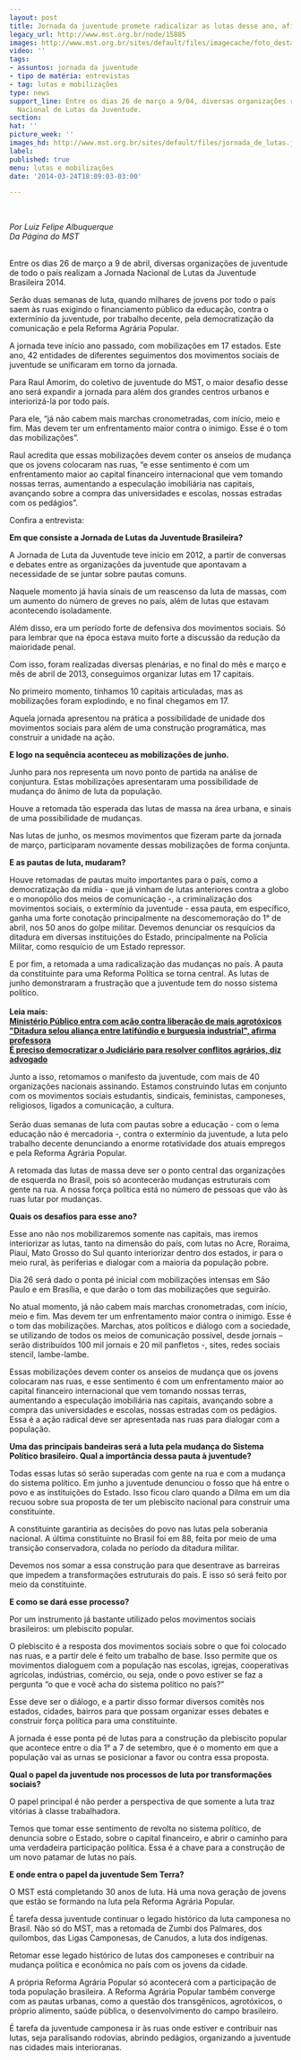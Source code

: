 ```yaml
---
layout: post
title: Jornada da juventude promete radicalizar as lutas desse ano, afirma Raul Amorim
legacy_url: http://www.mst.org.br/node/15885
images: http://www.mst.org.br/sites/default/files/imagecache/foto_destaque/jornada_de_lutas.jpg
video: ''
tags:
- assuntos: jornada da juventude
- tipo de matéria: entrevistas
- tag: lutas e mobilizações
type: news
support_line: Entre os dias 26 de março a 9/04, diversas organizações realizam a Jornada
  Nacional de Lutas da Juventude.
section: 
hat: ''
picture_week: ''
images_hd: http://www.mst.org.br/sites/default/files/jornada_de_lutas.jpg
label: 
published: true
menu: lutas e mobilizações
date: '2014-03-24T18:09:03-03:00'

---
```

<p>&nbsp;</p><p><em>Por Luiz Felipe Albuquerque<br>Da Página do MST</em><br>&nbsp;</p><p>Entre os dias 26 de março a 9 de abril, diversas organizações de juventude de todo o país realizam a Jornada Nacional de Lutas da Juventude Brasileira 2014.</p><p>Serão duas semanas de luta, quando milhares de jovens por todo o país saem às ruas exigindo o financiamento público da educação, contra o extermínio da juventude, por trabalho decente, pela democratização da comunicação e pela Reforma Agrária Popular.</p><p>A jornada teve início ano passado, com mobilizações em 17 estados. Este ano, 42 entidades de diferentes seguimentos dos movimentos sociais de juventude se unificaram em torno da jornada.</p><p>Para Raul Amorim, do coletivo de juventude do MST, o maior desafio desse ano será expandir a jornada para além dos grandes centros urbanos e interiorizá-la por todo país.&nbsp;</p><p>Para ele, “já não cabem mais marchas cronometradas, com início, meio e fim. Mas devem ter um enfrentamento maior contra o inimigo. Esse é o tom das mobilizações”.</p><p>Raul acredita que essas mobilizações devem conter os anseios de mudança que os jovens colocaram nas ruas, “e esse sentimento é com um enfrentamento maior ao capital financeiro internacional que vem tomando nossas terras, aumentando a especulação imobiliária nas capitais, avançando sobre a compra das universidades e escolas, nossas estradas com os pedágios”.&nbsp;</p><p>Confira a entrevista:</p><p><strong>Em que consiste a Jornada de Lutas da Juventude Brasileira?</strong></p><p>A Jornada de Luta da Juventude teve início em 2012, a partir de conversas e debates entre as organizações da juventude que apontavam a necessidade de se juntar sobre pautas comuns.</p><p>Naquele momento já havia sinais de um reascenso da luta de massas, com um aumento do número de greves no país, além de lutas que estavam acontecendo isoladamente.</p><p>Além disso, era um período forte de defensiva dos movimentos sociais. Só para lembrar que na época estava muito forte a discussão da redução da maioridade penal.&nbsp;</p><p>Com isso, foram realizadas diversas plenárias, e no final do mês e março e mês de abril de 2013, conseguimos organizar lutas em 17 capitais.&nbsp;</p><p>No primeiro momento, tínhamos 10 capitais articuladas, mas as mobilizações foram explodindo, e no final chegamos em 17.&nbsp;</p><p>Aquela jornada apresentou na prática a possibilidade de unidade dos movimentos sociais para além de uma construção programática, mas construir a unidade na ação.&nbsp;</p><p><strong>E logo na sequência aconteceu as mobilizações de junho.</strong></p><p>Junho para nos representa um novo ponto de partida na análise de conjuntura. Estas mobilizações apresentaram uma possibilidade de mudança do ânimo de luta da população.</p><p>Houve a retomada tão esperada das lutas de massa na área urbana, e sinais de uma possibilidade de mudanças.</p><p>Nas lutas de junho, os mesmos movimentos que fizeram parte da jornada de março, participaram novamente dessas mobilizações de forma conjunta.</p><p><strong>E as pautas de luta, mudaram?</strong></p><p>Houve retomadas de pautas muito importantes para o país, como a democratização da mídia - que já vinham de lutas anteriores contra a globo e o monopólio dos meios de comunicação -, a criminalização dos movimentos sociais, o extermínio da juventude - essa pauta, em específico, ganha uma forte conotação principalmente na descomemoração do 1° de abril, nos 50 anos do golpe militar. Devemos denunciar os resquícios da ditadura em diversas instituições do Estado, principalmente na Polícia Militar, como resquício de um Estado repressor.&nbsp;</p><p>E por fim, a retomada a uma radicalização das mudanças no país. A pauta da constituinte para uma Reforma Política se torna central. As lutas de junho demonstraram a frustração que a juventude tem do nosso sistema político.<br><strong><br>Leia mais:<br></strong><a href="http://www.mst.org.br/node/15882"><strong>Ministério Público entra com ação contra liberação de mais agrotóxicos<br></strong></a><strong><a href="http://www.mst.org.br/node/15881">"Ditadura selou aliança entre latifúndio e burguesia industrial", afirma professora<br></a></strong><a href="http://www.mst.org.br/node/15884"><strong>É preciso democratizar o Judiciário para resolver conflitos agrários, diz advogado</strong></a></p><p>Junto a isso, retomamos o manifesto da juventude, com mais de 40 organizações nacionais assinando. Estamos construindo lutas em conjunto com os movimentos sociais estudantis, sindicais, feministas, camponeses, religiosos, ligados a comunicação, a cultura.<br>&nbsp;<br>Serão duas semanas de luta com pautas sobre a educação - com o lema educação não é mercadoria -, contra o extermínio da juventude, a luta pelo trabalho decente denunciando a enorme rotatividade dos atuais empregos e pela Reforma Agrária Popular.</p><p>A retomada das lutas de massa deve ser o ponto central das organizações de esquerda no Brasil, pois só acontecerão mudanças estruturais com gente na rua. A nossa força política está no número de pessoas que vão às ruas lutar por mudanças.</p><p><strong>Quais os desafios para esse ano?</strong></p><p>Esse ano não nos mobilizaremos somente nas capitais, mas iremos interiorizar as lutas, tanto na dimensão do país, com lutas no Acre, Roraima, Piauí, Mato Grosso do Sul quanto interiorizar dentro dos estados, ir para o meio rural, às periferias e dialogar com a maioria da população pobre.</p><p>Dia 26 será dado o ponta pé inicial com mobilizações intensas em São Paulo e em Brasília, e que darão o tom das mobilizações que seguirão.&nbsp;</p><p>No atual momento, já não cabem mais marchas cronometradas, com início, meio e fim. Mas devem ter um enfrentamento maior contra o inimigo. Esse é o tom das mobilizações. Marchas, atos políticos e diálogo com a sociedade, se utilizando de todos os meios de comunicação possível, desde jornais – serão distribuídos 100 mil jornais e 20 mil panfletos -, sites, redes sociais stencil, lambe-lambe.</p><p>Essas mobilizações devem conter os anseios de mudança que os jovens colocaram nas ruas, e esse sentimento é com um enfrentamento maior ao capital financeiro internacional que vem tomando nossas terras, aumentando a especulação imobiliária nas capitais, avançando sobre a compra das universidades e escolas, nossas estradas com os pedágios. Essa é a ação radical deve ser apresentada nas ruas para dialogar com a população.</p><p><strong>Uma das principais bandeiras será a luta pela mudança do Sistema Político brasileiro. Qual a importância dessa pauta à juventude?</strong></p><p>Todas essas lutas só serão superadas com gente na rua e com a mudança do sistema político. Em junho a juventude denunciou o fosso que há entre o povo e as instituições do Estado. Isso ficou claro quando a Dilma em um dia recuou sobre sua proposta de ter um plebiscito nacional para construir uma constituinte.</p><p>A constituinte garantiria as decisões do povo nas lutas pela soberania nacional. A última constituinte no Brasil foi em 88, feita por meio de uma transição conservadora, colada no período da ditadura militar.&nbsp;</p><p>Devemos nos somar a essa construção para que desentrave as barreiras que impedem a transformações estruturais do país. E isso só será feito por meio da constituinte.&nbsp;</p><p><strong>E como se dará esse processo?</strong></p><p>Por um instrumento já bastante utilizado pelos movimentos sociais brasileiros: um plebiscito popular.</p><p>O plebiscito é a resposta dos movimentos sociais sobre o que foi colocado nas ruas, e a partir dele é feito um trabalho de base. Isso permite que os movimentos dialoguem com a população nas escolas, igrejas, cooperativas agrícolas, indústrias, comércio, ou seja, onde o povo estiver se faz a pergunta “o que e você acha do sistema político no país?”&nbsp;</p><p>Esse deve ser o diálogo, e a partir disso formar diversos comitês nos estados, cidades, bairros para que possam organizar esses debates e construir força política para uma constituinte.</p><p>A jornada é esse ponta pé de lutas para a construção da plebiscito popular que acontece entre o dia 1° a 7 de setembro, que é o momento em que a população vai as urnas se posicionar a favor ou contra essa proposta.</p><p><strong>Qual o papel da juventude nos processos de luta por transformações sociais?</strong></p><p>O papel principal é não perder a perspectiva de que somente a luta traz vitórias à classe trabalhadora.&nbsp;</p><p>Temos que tomar esse sentimento de revolta no sistema político, de denuncia sobre o Estado, sobre o capital financeiro, e abrir o caminho para uma verdadeira participação política. Essa é a chave para a construção de um novo patamar de lutas no país.</p><p><strong>E onde entra o papel da juventude Sem Terra?</strong></p><p>O MST está completando 30 anos de luta. Há uma nova geração de jovens que estão se formando na luta pela Reforma Agrária Popular.&nbsp;</p><p>É tarefa dessa juventude continuar o legado histórico da luta camponesa no Brasil. Não só do MST, mas a retomada de Zumbi dos Palmares, dos quilombos, das Ligas Camponesas, de Canudos, a luta dos indígenas.&nbsp;</p><p>Retomar esse legado histórico de lutas dos camponeses e contribuir na mudança política e econômica no país com os jovens da cidade.</p><p>A própria Reforma Agrária Popular só acontecerá com a participação de toda população brasileira. A Reforma Agrária Popular também converge com as pautas urbanas, como a questão dos transgênicos, agrotóxicos, o próprio alimento, saúde pública, o desenvolvimento do campo brasileiro.&nbsp;</p><p>É tarefa da juventude camponesa ir às ruas onde estiver e contribuir nas lutas, seja paralisando rodovias, abrindo pedágios, organizando a juventude nas cidades mais interioranas.&nbsp;</p><p>&nbsp;</p><p>&nbsp;</p><div>&nbsp;</div>
